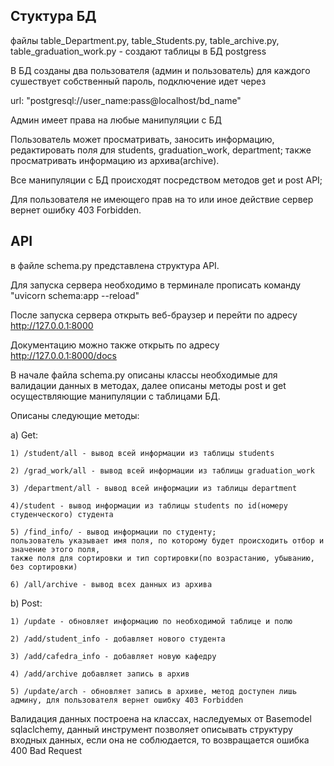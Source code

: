 ## Стуктура БД
файлы table_Department.py, table_Students.py, table_archive.py, table_graduation_work.py - создают таблицы в БД postgress

В БД созданы два пользователя (админ и пользователь) для каждого сушествует собственный пароль,
подключение идет через

url: "postgresql://user_name:pass@localhost/bd_name"

Админ имеет права на любые манипуляции с БД

Пользователь может просматривать, заносить информацию, редактировать поля для students, graduation_work, department;
также просматривать информацию из архива(archive).

Все манипуляции с БД происходят посредством методов get и post API;

Для пользователя не имеющего прав на то или иное действие сервер вернет ошибку 403 Forbidden.

## API
в файле schema.py представлена структура API.

Для запуска сервера необходимо в терминале прописать команду "uvicorn schema:app --reload"

После запуска сервера открыть веб-браузер и перейти по адресу http://127.0.0.1:8000

Документацию можно также открыть по адресу http://127.0.0.1:8000/docs

В начале файла schema.py описаны классы необходимые для валидации данных в методах, далее описаны методы post и get осуществляющие манипуляции с таблицами БД.

Описаны следующие методы:

a) Get:

    1) /student/all - вывод всей информации из таблицы students
    
    2) /grad_work/all - вывод всей информации из таблицы graduation_work
    
    3) /department/all - вывод всей информации из таблицы department
    
    4)/student - вывод информации из таблицы students по id(номеру студенческого) студента
    
    5) /find_info/ - вывод информации по студенту;
    пользователь указывает имя поля, по которому будет происходить отбор и значение этого поля,
    также поля для сортировки и тип сортировки(по возрастанию, убыванию, без сортировки)
    
    6) /all/archive - вывод всех данных из архива
    
b) Post:

    1) /update - обновляет информацию по необходимой таблице и полю
    
    2) /add/student_info - добавляет нового студента
    
    3) /add/cafedra_info - добавляет новую кафедру
    
    4) /add/archive добавляет запись в архив
    
    5) /update/arch - обновляет запись в архиве, метод доступен лишь админу, для пользователя вернет ошибку 403 Forbidden

Валидация данных построена на классах, наследуемых от Basemodel sqlaclchemy, данный инструмент позволяет описывать структуру входных данных, если она не соблюдается, то возвращается ошибка 400 Bad Request
    
